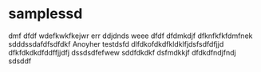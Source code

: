 # samplessd
dmf
dfdf
wdefkwkfkejwr
err
ddjdnds
weee
dfdf
dfdmkdjf
dfknfkfkfdmfnek
sdddssdafdfsdfdkf
Anoyher testdsfd
dlfdkofdkdfkldklfjdsfsdfdfjjd
dfkfdkdkdfddffjjdfj
dssdsdfefwew
sddfdkdkf
dsfmdkkjf
dfdkdfndjfndj
sdsddf
